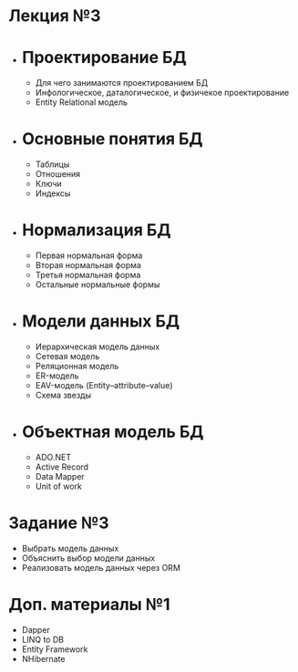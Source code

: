 # Лекция №3
 - # Проектирование БД
   - Для чего занимаются проектированием БД
   - Инфологическое, даталогическое, и физичекое проектирование
   - Entity Relational модель   
 - # Основные понятия БД
   - Таблицы
   - Отношения
   - Ключи
   - Индексы
 - # Нормализация БД
   - Первая нормальная форма
   - Вторая нормальная форма
   - Третья нормальная форма
   - Остальные нормальные формы
 - # Модели данных БД
   - Иерархическая модель данных
   - Сетевая модель
   - Реляционная модель
   - ER-модель
   - EAV-модель (Entity–attribute–value)
   - Схема звезды
 - # Объектная модель БД
   - ADO.NET
   - Active Record
   - Data Mapper
   - Unit of work
 
# Задание №3
 - Выбрать модель данных
 - Объяснить выбор модели данных
 - Реализовать модель данных через ORM
 
# Доп. материалы №1
 - Dapper
 - LINQ to DB
 - Entity Framework
 - NHibernate
